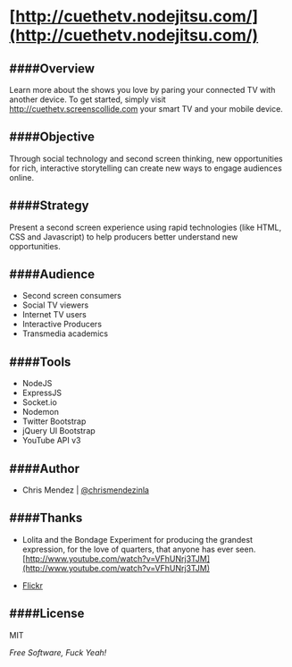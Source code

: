 [http://cuethetv.nodejitsu.com/](http://cuethetv.nodejitsu.com/)
=========

####Overview
-
Learn more about the shows you love by paring your connected TV with another device. To get started, simply visit http://cuethetv.screenscollide.com your smart TV and your mobile device.

####Objective
-
Through social technology and second screen thinking, new opportunities for rich, interactive storytelling can create new ways to engage audiences online.

####Strategy
-
Present a second screen experience using rapid technologies (like HTML, CSS and Javascript) to help producers better understand new opportunities.

####Audience 
-
- Second screen consumers
- Social TV viewers
- Internet TV users
- Interactive Producers
- Transmedia academics
 
####Tools
-
- NodeJS
- ExpressJS
- Socket.io
- Nodemon
- Twitter Bootstrap
- jQuery UI Bootstrap
- YouTube API v3

####Author
-
- Chris Mendez | [@chrismendezinla](http://twitter.com/chrismendezinla)

####Thanks
-
- Lolita and the Bondage Experiment for producing the grandest expression, for the love of quarters, that anyone has ever seen. [http://www.youtube.com/watch?v=VFhUNrj3TJM](http://www.youtube.com/watch?v=VFhUNrj3TJM)

- [Flickr](http://www.facebook.com/pages/Lolita-and-the-Bondage-Experiment/177467936386?sk=photos_stream)


####License
-
MIT

*Free Software, Fuck Yeah!*
